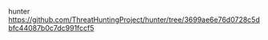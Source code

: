 hunter https://github.com/ThreatHuntingProject/hunter/tree/3699ae6e76d0728c5dbfc44087b0c7dc991fccf5

